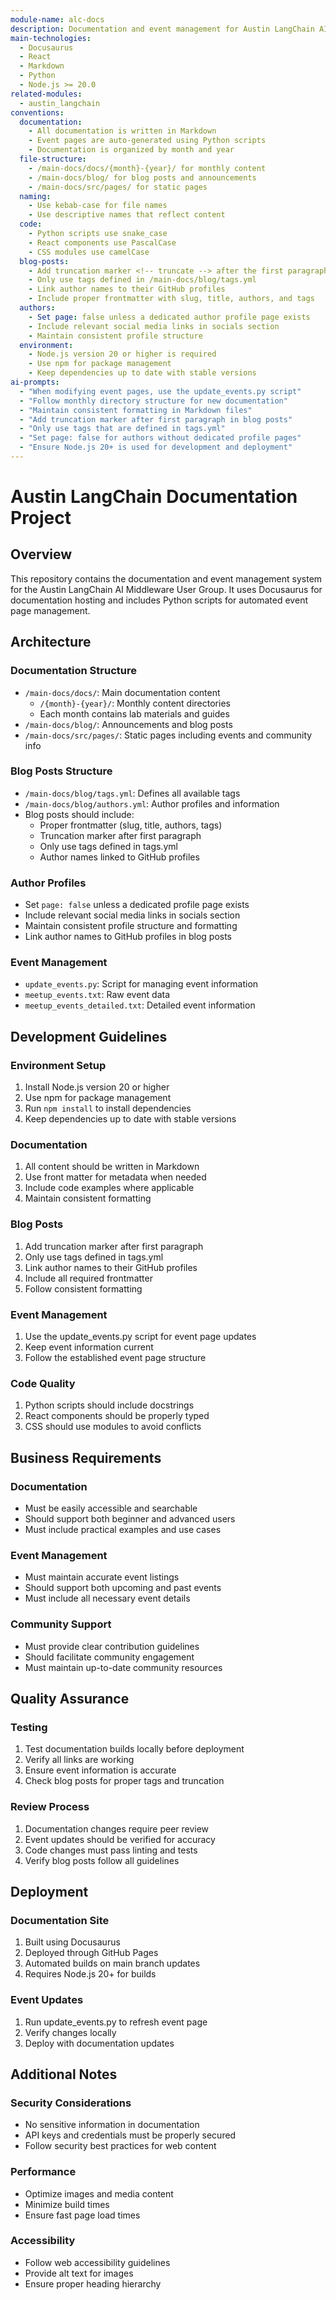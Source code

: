 ```yaml
---
module-name: alc-docs
description: Documentation and event management for Austin LangChain AI Middleware User Group
main-technologies:
  - Docusaurus
  - React
  - Markdown
  - Python
  - Node.js >= 20.0
related-modules:
  - austin_langchain
conventions:
  documentation:
    - All documentation is written in Markdown
    - Event pages are auto-generated using Python scripts
    - Documentation is organized by month and year
  file-structure:
    - /main-docs/docs/{month}-{year}/ for monthly content
    - /main-docs/blog/ for blog posts and announcements
    - /main-docs/src/pages/ for static pages
  naming:
    - Use kebab-case for file names
    - Use descriptive names that reflect content
  code:
    - Python scripts use snake_case
    - React components use PascalCase
    - CSS modules use camelCase
  blog-posts:
    - Add truncation marker <!-- truncate --> after the first paragraph
    - Only use tags defined in /main-docs/blog/tags.yml
    - Link author names to their GitHub profiles
    - Include proper frontmatter with slug, title, authors, and tags
  authors:
    - Set page: false unless a dedicated author profile page exists
    - Include relevant social media links in socials section
    - Maintain consistent profile structure
  environment:
    - Node.js version 20 or higher is required
    - Use npm for package management
    - Keep dependencies up to date with stable versions
ai-prompts:
  - "When modifying event pages, use the update_events.py script"
  - "Follow monthly directory structure for new documentation"
  - "Maintain consistent formatting in Markdown files"
  - "Add truncation marker after first paragraph in blog posts"
  - "Only use tags that are defined in tags.yml"
  - "Set page: false for authors without dedicated profile pages"
  - "Ensure Node.js 20+ is used for development and deployment"
---
```


# Austin LangChain Documentation Project

## Overview
This repository contains the documentation and event management system for the Austin LangChain AI Middleware User Group. It uses Docusaurus for documentation hosting and includes Python scripts for automated event page management.

## Architecture

### Documentation Structure
- `/main-docs/docs/`: Main documentation content
  - `/{month}-{year}/`: Monthly content directories
  - Each month contains lab materials and guides
- `/main-docs/blog/`: Announcements and blog posts
- `/main-docs/src/pages/`: Static pages including events and community info

### Blog Posts Structure
- `/main-docs/blog/tags.yml`: Defines all available tags
- `/main-docs/blog/authors.yml`: Author profiles and information
- Blog posts should include:
  - Proper frontmatter (slug, title, authors, tags)
  - Truncation marker after first paragraph
  - Only use tags defined in tags.yml
  - Author names linked to GitHub profiles

### Author Profiles
- Set `page: false` unless a dedicated profile page exists
- Include relevant social media links in socials section
- Maintain consistent profile structure and formatting
- Link author names to GitHub profiles in blog posts

### Event Management
- `update_events.py`: Script for managing event information
- `meetup_events.txt`: Raw event data
- `meetup_events_detailed.txt`: Detailed event information

## Development Guidelines

### Environment Setup
1. Install Node.js version 20 or higher
2. Use npm for package management
3. Run `npm install` to install dependencies
4. Keep dependencies up to date with stable versions

### Documentation
1. All content should be written in Markdown
2. Use front matter for metadata when needed
3. Include code examples where applicable
4. Maintain consistent formatting

### Blog Posts
1. Add truncation marker <!-- truncate --> after first paragraph
2. Only use tags defined in tags.yml
3. Link author names to their GitHub profiles
4. Include all required frontmatter
5. Follow consistent formatting

### Event Management
1. Use the update_events.py script for event page updates
2. Keep event information current
3. Follow the established event page structure

### Code Quality
1. Python scripts should include docstrings
2. React components should be properly typed
3. CSS should use modules to avoid conflicts

## Business Requirements

### Documentation
- Must be easily accessible and searchable
- Should support both beginner and advanced users
- Must include practical examples and use cases

### Event Management
- Must maintain accurate event listings
- Should support both upcoming and past events
- Must include all necessary event details

### Community Support
- Must provide clear contribution guidelines
- Should facilitate community engagement
- Must maintain up-to-date community resources

## Quality Assurance

### Testing
1. Test documentation builds locally before deployment
2. Verify all links are working
3. Ensure event information is accurate
4. Check blog posts for proper tags and truncation

### Review Process
1. Documentation changes require peer review
2. Event updates should be verified for accuracy
3. Code changes must pass linting and tests
4. Verify blog posts follow all guidelines

## Deployment

### Documentation Site
1. Built using Docusaurus
2. Deployed through GitHub Pages
3. Automated builds on main branch updates
4. Requires Node.js 20+ for builds

### Event Updates
1. Run update_events.py to refresh event page
2. Verify changes locally
3. Deploy with documentation updates

## Additional Notes

### Security Considerations
- No sensitive information in documentation
- API keys and credentials must be properly secured
- Follow security best practices for web content

### Performance
- Optimize images and media content
- Minimize build times
- Ensure fast page load times

### Accessibility
- Follow web accessibility guidelines
- Provide alt text for images
- Ensure proper heading hierarchy

